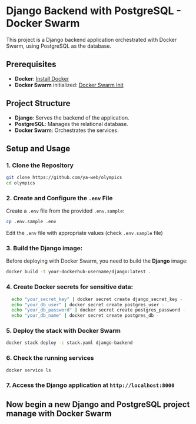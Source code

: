 # Django Backend with PostgreSQL - Docker Swarm

This project is a Django backend application orchestrated with Docker Swarm, using PostgreSQL as the database.

## Prerequisites

- **Docker**: [Install Docker](https://docs.docker.com/get-docker/)
- **Docker Swarm** initialized: [Docker Swarm Init](https://docs.docker.com/reference/cli/docker/swarm/init/)

## Project Structure

- **Django**: Serves the backend of the application.
- **PostgreSQL**: Manages the relational database.
- **Docker Swarm**: Orchestrates the services.

## Setup and Usage

### 1. Clone the Repository

```bash
git clone https://github.com/ya-web/olympics
cd olympics
```

### 2. Create and Configure the `.env` File

Create a `.env` file from the provided `.env.sample`:

```bash
cp .env.sample .env
```

Edit the `.env` file with appropriate values (check `.env.sample` file)

### 3. Build the Django image:

Before deploying with Docker Swarm, you need to build the **Django** image:

```bash
docker build -t your-dockerhub-username/django:latest .
```

### 4. Create Docker secrets for sensitive data:

```bash
  echo "your_secret_key" | docker secret create django_secret_key -
  echo "your_db_user" | docker secret create postgres_user -
  echo "your_db_password" | docker secret create postgres_password -
  echo "your_db_name" | docker secret create postgres_db -
```

### 5. Deploy the stack with Docker Swarm

```bash
docker stack deploy -c stack.yaml django-backend
```

### 6. Check the running services

```bash
docker service ls
```

### 7. Access the Django application at `http://localhost:8000`

## Now begin a new Django and PostgreSQL project manage with Docker Swarm

